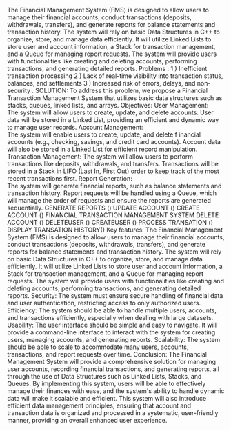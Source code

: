 The Financial Management System (FMS) is designed to allow 
users to manage their financial accounts, conduct transactions 
(deposits, withdrawals, transfers), and generate reports for 
balance statements and transaction history. The system will rely 
on basic Data Structures in C++ to organize, store, and manage 
data efficiently. It will utilize Linked Lists to store user and 
account information, a Stack for transaction management, and a 
Queue for managing report requests. The system will provide 
users with functionalities like creating and deleting accounts, 
performing transactions, and generating detailed reports. 
Problems : 
1 ) Inefficient transaction processing 
2 ) Lack of real-time visibility into transaction status, balances, 
and settlements 
3 ) Increased risk of errors, delays, and non-security . 
SOLUTION: 
To address this problem, we propose a Financial Transaction 
Management System that utilizes basic data structures such as 
stacks, queues, linked lists, and arrays. 
Objectives: 
User Management:  
The system will allow users to create, update, and delete 
accounts. User data will be stored in a Linked List, providing an 
efficient and dynamic way to manage user records. 
Account Management:  
The system will enable users to create, update, and delete 
f
 inancial accounts (e.g., checking, savings, and credit card 
accounts). Account data will also be stored in a Linked List for 
efficient record manipulation. 
Transaction Management: 
The system will allow users to perform transactions like 
deposits, withdrawals, and transfers. Transactions will be stored 
in a Stack in LIFO (Last In, First Out) order to keep track of the 
most recent transactions first. 
Report Generation:  
The system will generate financial reports, such as balance 
statements and transaction history. Report requests will be 
handled using a Queue, which will manage the order of requests 
and ensure the reports are generated sequentially. 
GENERATE
 REPORTS ()
 UPDATE 
ACCOUNT ()
 CREATE 
ACCOUNT
 ()
 FINANCIAL 
TRANSACTION 
MANAGEMENT 
SYSTEM 
DELETE 
ACCOUNT 
()
 DELETEUSER 
()
 CREATEUSER 
()
 PROCESS 
TRANSATION
 ()
 DISPLAY 
TRANSATION 
HISTORY()
 Key features: 
The Financial Management System (FMS) is designed to allow 
users to manage their financial accounts, conduct transactions 
(deposits, withdrawals, transfers), and generate reports for 
balance statements and transaction history. The system will rely 
on basic Data Structures in C++ to organize, store, and manage 
data efficiently. It will utilize Linked Lists to store user and 
account information, a Stack for transaction management, and a 
Queue for managing report requests. The system will provide 
users with functionalities like creating and deleting accounts, 
performing transactions, and generating detailed reports. 
Security: 
The system must ensure secure handling of financial data and 
user authentication, restricting access to only authorized users. 
Efficiency: 
The system should be able to handle multiple users, accounts, 
and transactions efficiently, especially when dealing with large 
datasets. 
Usability: 
The user interface should be simple and easy to navigate. It will 
provide a command-line interface to interact with the system for 
creating users, managing accounts, and generating reports. 
Scalability: 
The system should be able to scale to accommodate many 
users, accounts, transactions, and report requests over time. 
Conclusion: 
The Financial Management System will provide a comprehensive 
solution for managing user accounts, recording financial 
transactions, and generating reports, all through the use of  Data 
Structures such as Linked Lists, Stacks, and Queues. By 
implementing this system, users will be able to effectively 
manage their finances with ease, and the system's ability to 
handle dynamic data will make it scalable and efficient. 
This system will also introduce efficient data management 
principles, ensuring that account and transaction data is 
organized and processed in a systematic, user-friendly manner, 
providing an overall enhanced user experience.
